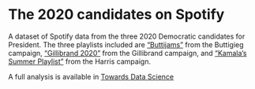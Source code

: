# The 2020 candidates on Spotify

A dataset of Spotify data from the three 2020 Democratic candidates for President. The three playlists included are [“Buttijams”](https://open.spotify.com/playlist/7yLXMBD3bSClJSVfLxFUQm?si=MlVsyMORRlu6s3GWMn6zyQ&nd=1) from the Buttigieg campaign, [“Gillibrand 2020”](https://open.spotify.com/playlist/79xcUMTjOly2Ezfv456zWr?si=Bcf3SqZaQBKD-yW9XF5dQw&nd=1) from the Gillibrand campaign, and [“Kamala’s Summer Playlist”](https://open.spotify.com/playlist/5LBdQplc4UcClnFcIYxzCc?si=PMFz4neeS6ajgUo-pmQwyw&nd=1) from the Harris campaign.

A full analysis is available in [Towards Data Science](https://towardsdatascience.com/the-2020-candidates-on-spotify-7613c32701f2)